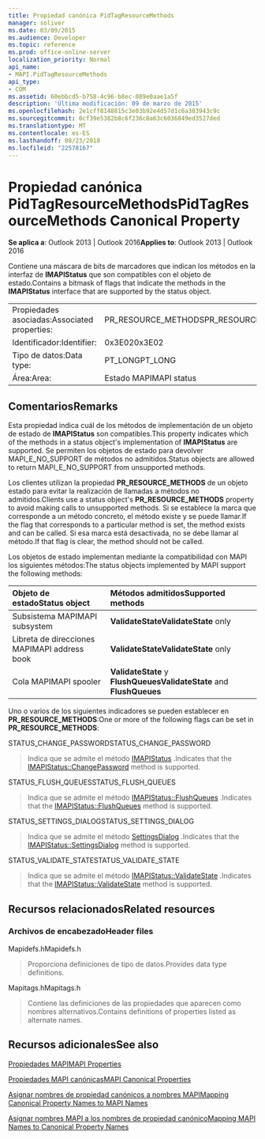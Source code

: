 ```yaml
---
title: Propiedad canónica PidTagResourceMethods
manager: soliver
ms.date: 03/09/2015
ms.audience: Developer
ms.topic: reference
ms.prod: office-online-server
localization_priority: Normal
api_name:
- MAPI.PidTagResourceMethods
api_type:
- COM
ms.assetid: 60ebbcd5-b758-4c96-b8ec-089e0aae1a5f
description: 'Última modificación: 09 de marzo de 2015'
ms.openlocfilehash: 2e1cff8148815c3e03b92e4d57d1c6a303943c9c
ms.sourcegitcommit: 0cf39e5382b8c6f236c8a63c6036849ed3527ded
ms.translationtype: MT
ms.contentlocale: es-ES
ms.lasthandoff: 08/23/2018
ms.locfileid: "22578167"
---
```

# <a name="pidtagresourcemethods-canonical-property"></a><span data-ttu-id="59200-103">Propiedad canónica PidTagResourceMethods</span><span class="sxs-lookup"><span data-stu-id="59200-103">PidTagResourceMethods Canonical Property</span></span>

  
  
<span data-ttu-id="59200-104">**Se aplica a**: Outlook 2013 | Outlook 2016</span><span class="sxs-lookup"><span data-stu-id="59200-104">**Applies to**: Outlook 2013 | Outlook 2016</span></span> 
  
<span data-ttu-id="59200-105">Contiene una máscara de bits de marcadores que indican los métodos en la interfaz de **IMAPIStatus** que son compatibles con el objeto de estado.</span><span class="sxs-lookup"><span data-stu-id="59200-105">Contains a bitmask of flags that indicate the methods in the **IMAPIStatus** interface that are supported by the status object.</span></span> 
  
|||
|:-----|:-----|
|<span data-ttu-id="59200-106">Propiedades asociadas:</span><span class="sxs-lookup"><span data-stu-id="59200-106">Associated properties:</span></span>  <br/> |<span data-ttu-id="59200-107">PR_RESOURCE_METHODS</span><span class="sxs-lookup"><span data-stu-id="59200-107">PR_RESOURCE_METHODS</span></span>  <br/> |
|<span data-ttu-id="59200-108">Identificador:</span><span class="sxs-lookup"><span data-stu-id="59200-108">Identifier:</span></span>  <br/> |<span data-ttu-id="59200-109">0x3E02</span><span class="sxs-lookup"><span data-stu-id="59200-109">0x3E02</span></span>  <br/> |
|<span data-ttu-id="59200-110">Tipo de datos:</span><span class="sxs-lookup"><span data-stu-id="59200-110">Data type:</span></span>  <br/> |<span data-ttu-id="59200-111">PT_LONG</span><span class="sxs-lookup"><span data-stu-id="59200-111">PT_LONG</span></span>  <br/> |
|<span data-ttu-id="59200-112">Área:</span><span class="sxs-lookup"><span data-stu-id="59200-112">Area:</span></span>  <br/> |<span data-ttu-id="59200-113">Estado MAPI</span><span class="sxs-lookup"><span data-stu-id="59200-113">MAPI status</span></span>  <br/> |
   
## <a name="remarks"></a><span data-ttu-id="59200-114">Comentarios</span><span class="sxs-lookup"><span data-stu-id="59200-114">Remarks</span></span>

<span data-ttu-id="59200-115">Esta propiedad indica cuál de los métodos de implementación de un objeto de estado de **IMAPIStatus** son compatibles.</span><span class="sxs-lookup"><span data-stu-id="59200-115">This property indicates which of the methods in a status object's implementation of **IMAPIStatus** are supported.</span></span> <span data-ttu-id="59200-116">Se permiten los objetos de estado para devolver MAPI_E_NO_SUPPORT de métodos no admitidos.</span><span class="sxs-lookup"><span data-stu-id="59200-116">Status objects are allowed to return MAPI_E_NO_SUPPORT from unsupported methods.</span></span> 
  
<span data-ttu-id="59200-117">Los clientes utilizan la propiedad **PR_RESOURCE_METHODS** de un objeto estado para evitar la realización de llamadas a métodos no admitidos.</span><span class="sxs-lookup"><span data-stu-id="59200-117">Clients use a status object's **PR_RESOURCE_METHODS** property to avoid making calls to unsupported methods.</span></span> <span data-ttu-id="59200-118">Si se establece la marca que corresponde a un método concreto, el método existe y se puede llamar.</span><span class="sxs-lookup"><span data-stu-id="59200-118">If the flag that corresponds to a particular method is set, the method exists and can be called.</span></span> <span data-ttu-id="59200-119">Si esa marca está desactivada, no se debe llamar al método.</span><span class="sxs-lookup"><span data-stu-id="59200-119">If that flag is clear, the method should not be called.</span></span> 
  
<span data-ttu-id="59200-120">Los objetos de estado implementan mediante la compatibilidad con MAPI los siguientes métodos:</span><span class="sxs-lookup"><span data-stu-id="59200-120">The status objects implemented by MAPI support the following methods:</span></span>
  
|<span data-ttu-id="59200-121">**Objeto de estado**</span><span class="sxs-lookup"><span data-stu-id="59200-121">**Status object**</span></span>|<span data-ttu-id="59200-122">**Métodos admitidos**</span><span class="sxs-lookup"><span data-stu-id="59200-122">**Supported methods**</span></span>|
|:-----|:-----|
|<span data-ttu-id="59200-123">Subsistema MAPI</span><span class="sxs-lookup"><span data-stu-id="59200-123">MAPI subsystem</span></span>  <br/> |<span data-ttu-id="59200-124">**ValidateState**</span><span class="sxs-lookup"><span data-stu-id="59200-124">**ValidateState** only</span></span>  <br/> |
|<span data-ttu-id="59200-125">Libreta de direcciones MAPI</span><span class="sxs-lookup"><span data-stu-id="59200-125">MAPI address book</span></span>  <br/> |<span data-ttu-id="59200-126">**ValidateState**</span><span class="sxs-lookup"><span data-stu-id="59200-126">**ValidateState** only</span></span>  <br/> |
|<span data-ttu-id="59200-127">Cola MAPI</span><span class="sxs-lookup"><span data-stu-id="59200-127">MAPI spooler</span></span>  <br/> |<span data-ttu-id="59200-128">**ValidateState** y **FlushQueues**</span><span class="sxs-lookup"><span data-stu-id="59200-128">**ValidateState** and **FlushQueues**</span></span> <br/> |
   
<span data-ttu-id="59200-129">Uno o varios de los siguientes indicadores se pueden establecer en **PR_RESOURCE_METHODS**:</span><span class="sxs-lookup"><span data-stu-id="59200-129">One or more of the following flags can be set in **PR_RESOURCE_METHODS**:</span></span>
  
<span data-ttu-id="59200-130">STATUS_CHANGE_PASSWORD</span><span class="sxs-lookup"><span data-stu-id="59200-130">STATUS_CHANGE_PASSWORD</span></span> 
  
> <span data-ttu-id="59200-131">Indica que se admite el método [IMAPIStatus](imapistatus-changepassword.md) .</span><span class="sxs-lookup"><span data-stu-id="59200-131">Indicates that the [IMAPIStatus::ChangePassword](imapistatus-changepassword.md) method is supported.</span></span> 
    
<span data-ttu-id="59200-132">STATUS_FLUSH_QUEUES</span><span class="sxs-lookup"><span data-stu-id="59200-132">STATUS_FLUSH_QUEUES</span></span> 
  
> <span data-ttu-id="59200-133">Indica que se admite el método [IMAPIStatus::FlushQueues](imapistatus-flushqueues.md) .</span><span class="sxs-lookup"><span data-stu-id="59200-133">Indicates that the [IMAPIStatus::FlushQueues](imapistatus-flushqueues.md) method is supported.</span></span> 
    
<span data-ttu-id="59200-134">STATUS_SETTINGS_DIALOG</span><span class="sxs-lookup"><span data-stu-id="59200-134">STATUS_SETTINGS_DIALOG</span></span> 
  
> <span data-ttu-id="59200-135">Indica que se admite el método [SettingsDialog](imapistatus-settingsdialog.md) .</span><span class="sxs-lookup"><span data-stu-id="59200-135">Indicates that the [IMAPIStatus::SettingsDialog](imapistatus-settingsdialog.md) method is supported.</span></span> 
    
<span data-ttu-id="59200-136">STATUS_VALIDATE_STATE</span><span class="sxs-lookup"><span data-stu-id="59200-136">STATUS_VALIDATE_STATE</span></span> 
  
> <span data-ttu-id="59200-137">Indica que se admite el método [IMAPIStatus::ValidateState](imapistatus-validatestate.md) .</span><span class="sxs-lookup"><span data-stu-id="59200-137">Indicates that the [IMAPIStatus::ValidateState](imapistatus-validatestate.md) method is supported.</span></span> 
    
## <a name="related-resources"></a><span data-ttu-id="59200-138">Recursos relacionados</span><span class="sxs-lookup"><span data-stu-id="59200-138">Related resources</span></span>

### <a name="header-files"></a><span data-ttu-id="59200-139">Archivos de encabezado</span><span class="sxs-lookup"><span data-stu-id="59200-139">Header files</span></span>

<span data-ttu-id="59200-140">Mapidefs.h</span><span class="sxs-lookup"><span data-stu-id="59200-140">Mapidefs.h</span></span>
  
> <span data-ttu-id="59200-141">Proporciona definiciones de tipo de datos.</span><span class="sxs-lookup"><span data-stu-id="59200-141">Provides data type definitions.</span></span>
    
<span data-ttu-id="59200-142">Mapitags.h</span><span class="sxs-lookup"><span data-stu-id="59200-142">Mapitags.h</span></span>
  
> <span data-ttu-id="59200-143">Contiene las definiciones de las propiedades que aparecen como nombres alternativos.</span><span class="sxs-lookup"><span data-stu-id="59200-143">Contains definitions of properties listed as alternate names.</span></span>
    
## <a name="see-also"></a><span data-ttu-id="59200-144">Recursos adicionales</span><span class="sxs-lookup"><span data-stu-id="59200-144">See also</span></span>



[<span data-ttu-id="59200-145">Propiedades MAPI</span><span class="sxs-lookup"><span data-stu-id="59200-145">MAPI Properties</span></span>](mapi-properties.md)
  
[<span data-ttu-id="59200-146">Propiedades MAPI canónicas</span><span class="sxs-lookup"><span data-stu-id="59200-146">MAPI Canonical Properties</span></span>](mapi-canonical-properties.md)
  
[<span data-ttu-id="59200-147">Asignar nombres de propiedad canónicos a nombres MAPI</span><span class="sxs-lookup"><span data-stu-id="59200-147">Mapping Canonical Property Names to MAPI Names</span></span>](mapping-canonical-property-names-to-mapi-names.md)
  
[<span data-ttu-id="59200-148">Asignar nombres MAPI a los nombres de propiedad canónico</span><span class="sxs-lookup"><span data-stu-id="59200-148">Mapping MAPI Names to Canonical Property Names</span></span>](mapping-mapi-names-to-canonical-property-names.md)

